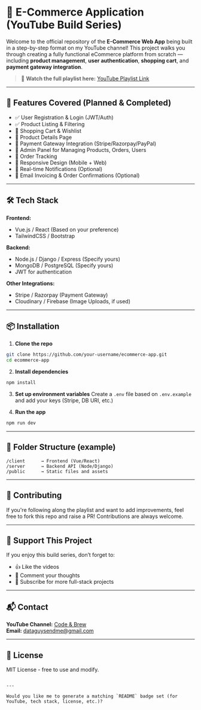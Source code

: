 
# 🛒 E-Commerce Application (YouTube Build Series)

Welcome to the official repository of the **E-Commerce Web App** being built in a step-by-step format on my YouTube channel! This project walks you through creating a fully functional eCommerce platform from scratch — including **product management**, **user authentication**, **shopping cart**, and **payment gateway integration**.

> 🎥 **Watch the full playlist here:** [YouTube Playlist Link](https://www.youtube.com/playlist?list=PLGG3bNBTv3nwp4UBLKkA3SayCORF0hMy4)

---

## 🚀 Features Covered (Planned & Completed)

- ✅ User Registration & Login (JWT/Auth)
- ✅ Product Listing & Filtering
- 🔄 Shopping Cart & Wishlist
- 🔄 Product Details Page
- 🔄 Payment Gateway Integration (Stripe/Razorpay/PayPal)
- 🔄 Admin Panel for Managing Products, Orders, Users
- 🔄 Order Tracking
- 🔄 Responsive Design (Mobile + Web)
- 🔄 Real-time Notifications (Optional)
- 🔄 Email Invoicing & Order Confirmations (Optional)

---

## 🛠️ Tech Stack

**Frontend:**
- Vue.js / React (Based on your preference)
- TailwindCSS / Bootstrap

**Backend:**
- Node.js / Django / Express (Specify yours)
- MongoDB / PostgreSQL (Specify yours)
- JWT for authentication

**Other Integrations:**
- Stripe / Razorpay (Payment Gateway)
- Cloudinary / Firebase (Image Uploads, if used)

---

## 📦 Installation

1. **Clone the repo**
```bash
git clone https://github.com/your-username/ecommerce-app.git
cd ecommerce-app
```

2. **Install dependencies**
```bash
npm install
```

3. **Set up environment variables**
Create a `.env` file based on `.env.example` and add your keys (Stripe, DB URI, etc.)

4. **Run the app**
```bash
npm run dev
```

---

## 📁 Folder Structure (example)
```
/client      → Frontend (Vue/React)
/server      → Backend API (Node/Django)
/public      → Static files and assets
```

---

## 🧠 Contributing
If you're following along the playlist and want to add improvements, feel free to fork this repo and raise a PR! Contributions are always welcome.

---

## 🙌 Support This Project
If you enjoy this build series, don’t forget to:
- 👍 Like the videos
- 💬 Comment your thoughts
- 🔔 Subscribe for more full-stack projects

---

## 📬 Contact

**YouTube Channel:** [Code & Brew](https://www.youtube.com/@Code-and-Brew)  
**Email:** dataguysendme@gmail.com

---

## 📝 License
MIT License - free to use and modify.

```

---

Would you like me to generate a matching `README` badge set (for YouTube, tech stack, license, etc.)?
